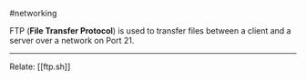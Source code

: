 #networking

FTP (**File Transfer Protocol**) is used to transfer files between a client and a server over a network on Port 21.

---
Relate: [[ftp.sh]]